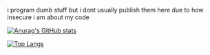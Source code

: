 i program dumb stuff but i dont usually publish them here due to how insecure i am about my code

[![Anurag's GitHub stats](https://github-readme-stats.vercel.app/api?username=4techguns)](https://github.com/anuraghazra/github-readme-stats)

[![Top Langs](https://github-readme-stats.vercel.app/api/top-langs/?username=4techguns)](https://github.com/anuraghazra/github-readme-stats)
